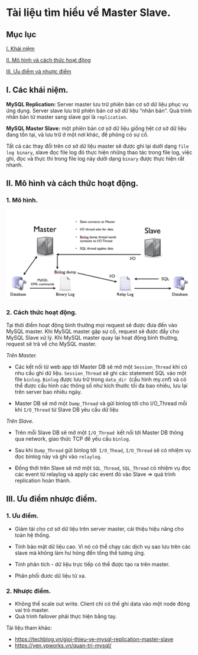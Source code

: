 # Tài liệu tìm hiểu về Master Slave.

## Mục lục 

[I. Khái niệm](#khainiem)

[II. Mô hình và cách thức hoạt động](#hoatdong)

[III. Ưu điểm và nhược điểm](#uudiem)



<a name="khainiem"></a>

## I. Các khái niệm.

**MySQL Replication:** Server master lưu trữ phiên bản cơ sở dữ liệu phục vụ ứng dụng. Server slave lưu trữ phiên bản cơ sở dữ liệu “nhân bản”. Quá trình nhân bản từ master sang slave gọi là `replication`.

**MySQL Master Slave:** một phiên bản cơ sở dữ liệu giống hệt cơ sở dữ liệu đang tồn tại, và lưu trữ ở một nơi khác, đề phòng có sự cố.

Tất cả các thay đổi trên cơ sở dữ liệu master sẽ được ghi lại dưới dạng `file log binary`, slave đọc file log đó thực hiện những thao tác trong file log, việc ghi, đọc và thực thi trong file log này dưới dạng `binary` được thực hiện rất nhanh.

<a name="hoatdong"></a>

## II. Mô hình và cách thức hoạt động.

### 1. Mô hình.

![mô hình](../images/mohinh.png)

### 2. Cách thức hoạt động.

Tại thời điểm hoạt động bình thường mọi request sẽ được đưa đến vào MySQL master. Khi MySQL master gặp sự cố, request sẽ được đẩy cho MySQL Slave xử lý. Khi MySQL master quay lại hoạt động bình thường, request sẽ trả về cho MySQL master.

*Trên Master.* 

- Các kết nối từ web app tới Master DB sẽ mở một `Session_Thread` khi có nhu cầu ghi dữ liệu. `Session_Thread` sẽ ghi các statement SQL vào một file `binlog`. `Binlog` được lưu trữ trong `data_dir `(cấu hình my.cnf) và có thể được cấu hình các thông số như kích thước tối đa bao nhiêu, lưu lại trên server bao nhiêu ngày.

- Master DB sẽ mở một `Dump_Thread` và gửi binlog tới cho I/O_Thread mỗi khi `I/O_Thread` từ Slave DB yêu cầu dữ liệu

*Trên Slave.*

- Trên mỗi Slave DB sẽ mở một `I/O_Thread `kết nối tới Master DB thông qua network, giao thức TCP để yêu cầu `binlog`.

- Sau khi `Dump_Thread` gửi binlog tới` I/O_Thead`, `I/O_Thread` sẽ có nhiệm vụ đọc binlog này và ghi vào `relaylog`.

- Đồng thời trên Slave sẽ mở một `SQL_Thread`, `SQL_Thread` có nhiệm vụ đọc các event từ relaylog và apply các event đó vào Slave => quá trình replication hoàn thành.

<a name="uudiem"></a>

## III. Ưu điểm nhược điểm.

### 1. Ưu điểm.

- Giảm tải cho cơ sở dữ liệu trên server master, cải thiệu hiệu năng cho toàn hệ thống.

- Tính bảo mật dữ liệu cao. Vì nó có thể chạy các dịch vụ sao lưu trên các slave mà không làm hư hỏng đến tổng thể tương ứng.

- Tính phân tích - dữ liệu trực tiếp  có thể được tạo ra trên master.

- Phân phối đươc dữ liệu từ xa.

### 2. Nhược điểm.

- Không thể scale out write. Client chỉ có thể ghi data vào một node đóng vai trò master.
- Quá trình failover phải thực hiện bằng tay.


Tài liệu tham khảo:

- https://techblog.vn/gioi-thieu-ve-mysql-replication-master-slave
- https://yen.ypworks.vn/quan-tri-mysql/





